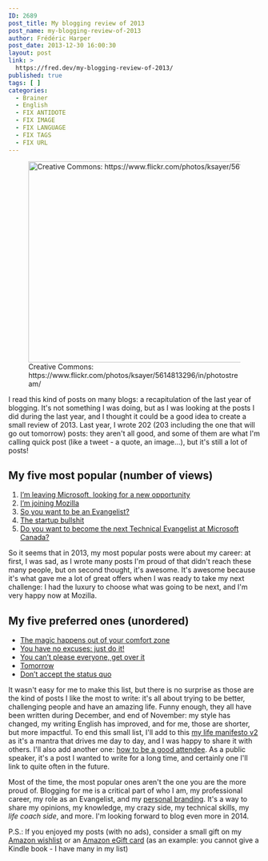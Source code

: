 ```yaml
---
ID: 2689
post_title: My blogging review of 2013
post_name: my-blogging-review-of-2013
author: Frédéric Harper
post_date: 2013-12-30 16:00:30
layout: post
link: >
  https://fred.dev/my-blogging-review-of-2013/
published: true
tags: [ ]
categories:
  - Brainer
  - English
  - FIX ANTIDOTE
  - FIX IMAGE
  - FIX LANGUAGE
  - FIX TAGS
  - FIX URL
---
```

<figure><img alt="Creative Commons: https://www.flickr.com/photos/ksayer/5614813296/in/photostream/" src="http://fred.dev/wp-content/uploads/2013/12/likethis.jpg" width="600" height="401"/><figcaption> Creative Commons: https://www.flickr.com/photos/ksayer/5614813296/in/photostream/</figcaption></figure><p>I read this kind of posts on many blogs: a recapitulation of the last year of blogging. It's not something I was doing, but as I was looking at the posts I did during the last year, and I thought it could be a good idea to create a small review of 2013. Last year, I wrote 202 (203 including the one that will go out tomorrow) posts: they aren't all good, and some of them are what I'm calling quick post (like a tweet - a quote, an image...), but it's still a lot of posts!</p><h2>My five most popular (number of views)</h2><ol><li><a href="http://fred.dev/im-leaving-microsoft-looking-for-a-new-opportunity/">I’m leaving Microsoft, looking for a new opportunity</a></li><li><a title="I’m joining Mozilla" href="http://fred.dev/im-joining-mozilla/">I’m joining Mozilla</a></li><li><a href="http://fred.dev/so-you-want-to-be-an-evangelist/">So you want to be an Evangelist?</a></li><li><a href="https://fred.dev/the-startup-bullshit/">The startup bullshit</a></li><li><a href="http://fred.dev/do-you-want-to-become-the-next-technical-evangelist-at-microsoft-canada/">Do you want to become the next Technical Evangelist at Microsoft Canada?</a></li></ol><p>So it seems that in 2013, my most popular posts were about my career: at first, I was sad, as I wrote many posts I'm proud of that didn't reach these many people, but on second thought, it's awesome. It's awesome because it's what gave me a lot of great offers when I was ready to take my next challenge: I had the luxury to choose what was going to be next, and I'm very happy now at Mozilla.</p><h2>My five preferred ones (unordered)</h2><ul><li><a href="http://fred.dev/the-magic-happens-out-of-your-comfort-zone/">The magic happens out of your comfort zone</a></li><li><a href="http://fred.dev/you-have-no-excuses-just-do-it/">You have no excuses: just do it!</a></li><li><a href="http://fred.dev/you-cant-please-everyone-get-over-it/">You can’t please everyone, get over it</a></li><li><a href="https://fred.dev/tomorrow/">Tomorrow</a></li><li><a href="http://fred.dev/dont-accept-the-status-quo/">Don’t accept the status quo</a></li></ul><p>It wasn't easy for me to make this list, but there is no surprise as those are the kind of posts I like the most to write: it's all about trying to be better, challenging people and have an amazing life. Funny enough, they all have been written during December, and end of November: my style has changed, my writing English has improved, and for me, those are shorter, but more impactful. To end this small list, I'll add to this <a href="http://fred.dev/my-life-manifesto-v2/">my life manifesto v2</a> as it's a mantra that drives me day to day, and I was happy to share it with others. I'll also add another one: <a title="How to be a good attendee | Out of Comfort Zone" href="http://fred.dev/how-to-be-a-good-attendee/">how to be a good attendee</a>. As a public speaker, it's a post I wanted to write for a long time, and certainly one I'll link to quite often in the future.</p><p>Most of the time, the most popular ones aren't the one you are the more proud of. Blogging for me is a critical part of who I am, my professional career, my role as an Evangelist, and my <a title="I’m working on a personal branding book for developers" href="https://fred.dev/im-working-on-a-personal-branding-book-for-developers/">personal branding</a>. It's a way to share my opinions, my knowledge, my crazy side, my technical skills, my <em>life coach side</em>, and more. I'm looking forward to blog even more in 2014.</p><p>P.S.: If you enjoyed my posts (with no ads), consider a small gift on my <a href="https://www.amazon.ca/registry/wishlist/19JXODN4D2RUX/" target="_blank" rel="noopener noreferrer">Amazon wishlist</a> or an <a href="https://www.amazon.ca/gp/product/B004M5HIQI/gcrnsts" target="_blank" rel="noopener noreferrer">Amazon eGift card</a> (as an example: you cannot give a Kindle book - I have many in my list)</p> 